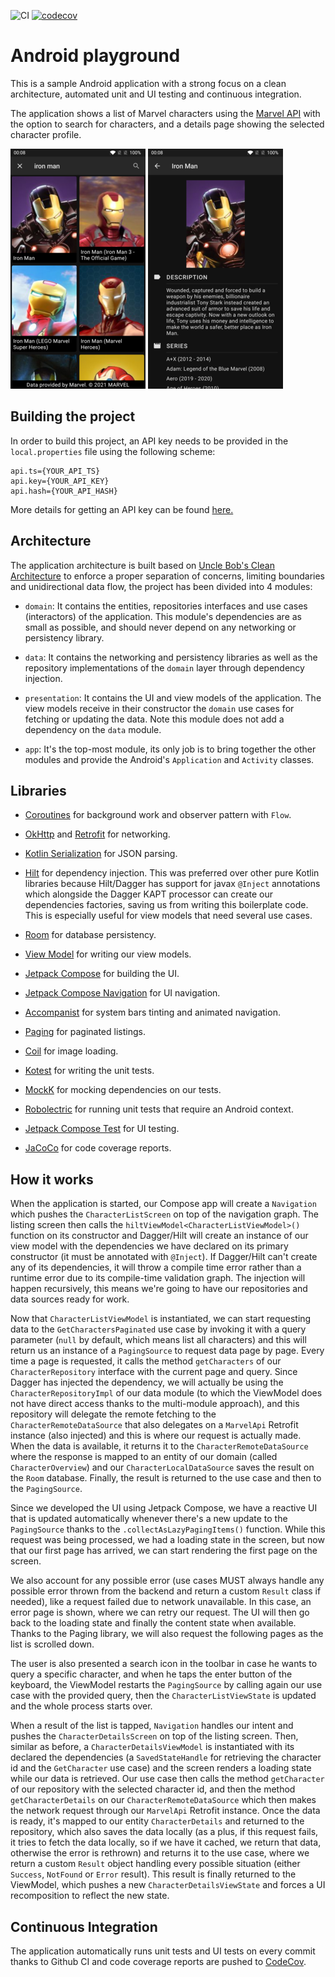 ![CI](https://github.com/inorichi/android-playground/workflows/CI/badge.svg?event=push) [![codecov](https://codecov.io/gh/inorichi/android-playground/branch/main/graph/badge.svg?token=nUNFrlhpS8)](https://codecov.io/gh/inorichi/android-playground)

# Android playground

This is a sample Android application with a strong focus on a clean architecture, automated unit and UI testing and continuous integration.

The application shows a list of Marvel characters using the [Marvel API](https://developer.marvel.com/) with the option to search for characters, and a details page showing the selected character profile.

![character-list](images/character-list.png) ![character-details](images/character-details.png)

## Building the project

In order to build this project, an API key needs to be provided in the `local.properties` file using the following scheme:

```
api.ts={YOUR_API_TS}
api.key={YOUR_API_KEY}
api.hash={YOUR_API_HASH}
```

More details for getting an API key can be found [here.](https://developer.marvel.com/account)

## Architecture

The application architecture is built based on [Uncle Bob's Clean Architecture](https://blog.cleancoder.com/uncle-bob/2012/08/13/the-clean-architecture.html) to enforce a proper separation of concerns, limiting boundaries and unidirectional data flow, the project has been divided into 4 modules:

* `domain`: It contains the entities, repositories interfaces and use cases (interactors) of the application. This module's dependencies are as small as possible, and should never depend on any networking or persistency library.

* `data`: It contains the networking and persistency libraries as well as the repository implementations of the `domain` layer through dependency injection.

* `presentation`: It contains the UI and view models of the application. The view models receive in their constructor the `domain` use cases for fetching or updating the data. Note this module does not add a dependency on the `data` module.

* `app`: It's the top-most module, its only job is to bring together the other modules and provide the Android's `Application` and `Activity` classes.

## Libraries

* [Coroutines](https://github.com/Kotlin/kotlinx.coroutines) for background work and observer pattern with `Flow`.

* [OkHttp](https://github.com/square/okhttp) and [Retrofit](https://github.com/square/retrofit) for networking.

* [Kotlin Serialization](https://github.com/Kotlin/kotlinx.serialization) for JSON parsing.

* [Hilt](https://developer.android.com/training/dependency-injection/hilt-android) for dependency injection. This was preferred over other pure Kotlin libraries because Hilt/Dagger has support for javax `@Inject` annotations which alongside the Dagger KAPT processor can create our dependencies factories, saving us from writing this boilerplate code. This is especially useful for view models that need several use cases.

* [Room](https://developer.android.com/training/data-storage/room) for database persistency.

* [View Model](https://developer.android.com/topic/libraries/architecture/viewmodel) for writing our view models.

* [Jetpack Compose](https://developer.android.com/jetpack/compose) for building the UI.

* [Jetpack Compose Navigation](https://developer.android.com/jetpack/compose/navigation) for UI navigation.

* [Accompanist](https://github.com/google/accompanist) for system bars tinting and animated navigation.

* [Paging](https://developer.android.com/topic/libraries/architecture/paging/v3-overview) for paginated listings.

* [Coil](https://github.com/coil-kt/coil) for image loading.

* [Kotest](https://github.com/kotest/kotest) for writing the unit tests.

* [MockK](https://github.com/mockk/mockk) for mocking dependencies on our tests.

* [Robolectric](http://robolectric.org/) for running unit tests that require an Android context.

* [Jetpack Compose Test](https://developer.android.com/jetpack/compose/testing) for UI testing.

* [JaCoCo](https://www.eclemma.org/jacoco/) for code coverage reports.

## How it works

When the application is started, our Compose app will create a `Navigation` which pushes the `CharacterListScreen` on top of the navigation graph. The listing screen then calls the `hiltViewModel<CharacterListViewModel>()` function on its constructor and Dagger/Hilt will create an instance of our view model with the dependencies we have declared on its primary constructor (it must be annotated with `@Inject`). If Dagger/Hilt can't create any of its dependencies, it will throw a compile time error rather than a runtime error due to its compile-time validation graph. The injection will happen recursively, this means we're going to have our repositories and data sources ready for work.

Now that `CharacterListViewModel` is instantiated, we can start requesting data to the `GetCharactersPaginated` use case by invoking it with a query parameter (`null` by default, which means list all characters) and this will return us an instance of a `PagingSource` to request data page by page. Every time a page is requested, it calls the method `getCharacters` of our `CharacterRepository` interface with the current page and query. Since Dagger has injected the dependency, we will actually be using the `CharacterRepositoryImpl` of our data module (to which the ViewModel does not have direct access thanks to the multi-module approach), and this repository will delegate the remote fetching to the `CharacterRemoteDataSource` that also delegates on a `MarvelApi` Retrofit instance (also injected) and this is where our request is actually made. When the data is available, it returns it to the `CharacterRemoteDataSource` where the response is mapped to an entity of our domain (called `CharacterOverview`) and our `CharacterLocalDataSource` saves the result on the `Room` database. Finally, the result is returned to the use case and then to the `PagingSource`.

Since we developed the UI using Jetpack Compose, we have a reactive UI that is updated automatically whenever there's a new update to the `PagingSource` thanks to the `.collectAsLazyPagingItems()` function. While this request was being processed, we had a loading state in the screen, but now that our first page has arrived, we can start rendering the first page on the screen.

We also account for any possible error (use cases MUST always handle any possible error thrown from the backend and return a custom `Result` class if needed), like a request failed due to network unavailable. In this case, an error page is shown, where we can retry our request. The UI will then go back to the loading state and finally the content state when available. Thanks to the Paging library, we will also request the following pages as the list is scrolled down.

The user is also presented a search icon in the toolbar in case he wants to query a specific character, and when he taps the enter button of the keyboard, the ViewModel restarts the `PagingSource` by calling again our use case with the provided query, then the `CharacterListViewState` is updated and the whole process starts over.

When a result of the list is tapped, `Navigation` handles our intent and pushes the `CharacterDetailsScreen` on top of the listing screen. Then, similar as before, a `CharacterDetailsViewModel` is instantiated with its declared the dependencies (a `SavedStateHandle` for retrieving the character id and the `GetCharacter` use case) and the screen renders a loading state while our data is retrieved. Our use case then calls the method `getCharacter` of our repository with the selected character id, and then the method `getCharacterDetails` on our `CharacterRemoteDataSource` which then makes the network request through our `MarvelApi` Retrofit instance. Once the data is ready, it's mapped to our entity `CharacterDetails` and returned to the repository, which also saves the data locally (as a plus, if this request fails, it tries to fetch the data locally, so if we have it cached, we return that data, otherwise the error is rethrown) and returns it to the use case, where we return a custom `Result` object handling every possible situation (either `Success`, `NotFound` or `Error` result). This result is finally returned to the ViewModel, which pushes a new `CharacterDetailsViewState` and forces a UI recomposition to reflect the new state.

## Continuous Integration

The application automatically runs unit tests and UI tests on every commit thanks to Github CI and code coverage reports are pushed to [CodeCov](https://app.codecov.io/gh/inorichi/android-playground).
